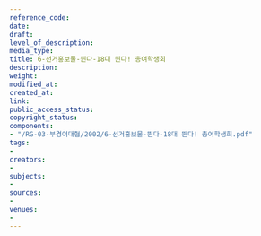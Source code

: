 ```yaml
---
reference_code: 
date: 
draft: 
level_of_description: 
media_type: 
title: 6-선거홍보물-뛴다-18대 뛴다! 총여학생회
description: 
weight: 
modified_at: 
created_at: 
link: 
public_access_status: 
copyright_status: 
components:
- "/RG-03-부경여대협/2002/6-선거홍보물-뛴다-18대 뛴다! 총여학생회.pdf"
tags:
- 
creators:
- 
subjects:
- 
sources:
- 
venues:
- 
---
```

